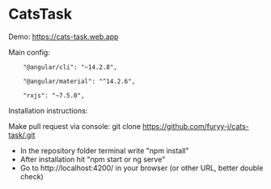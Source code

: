 # CatsTask 

Demo: https://cats-task.web.app

Main config:

        "@angular/cli": "~14.2.8",
        
        "@angular/material": "^14.2.6",
        
        "rxjs": "~7.5.0",

Installation instructions:

Make pull request via console:
git clone https://github.com/furyy-j/cats-task/.git


- In the repository folder terminal write "npm install"
- After installation hit "npm start or ng serve"
- Go to http://localhost:4200/ in your browser (or other URL, better double check)
